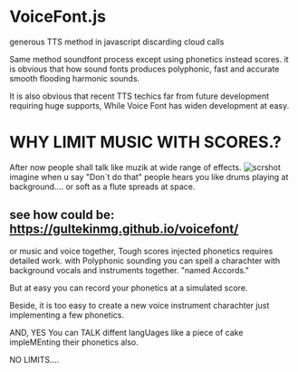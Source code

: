 # VoiceFont.js
generous TTS method in javascript discarding cloud calls


Same method soundfont process except using phonetics instead scores. 
it is obvious that how sound fonts produces polyphonic, fast and accurate smooth flooding harmonic sounds. 

It is also obvious that recent TTS techics far from future development requiring huge supports, While Voice Font has widen development at easy. 

# WHY LIMIT MUSIC WITH SCORES.?

After now people shall talk like muzik at wide range of effects. 
![scrshot](https://surikov.github.io/webaudiofont/img/voiceWoman.jpg)
imagine when u say "Don`t do that" people hears you like drums playing at background....
or soft as a flute spreads at space.
## see how could be: https://gultekinmg.github.io/voicefont/
or music and voice together, Tough scores injected phonetics requires detailed work.
with Polyphonic sounding you can spell a charachter with background vocals and instruments together. "named Accords."

But at easy you can record your phonetics at a simulated score.


Beside, it is too easy to create a new voice instrument charachter just implementing a few phonetics.

AND, YES You can TALK diffent langUages like a piece of cake impleMEnting their phonetics also. 

NO LIMITS....

